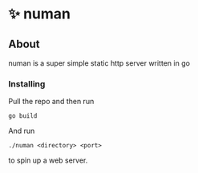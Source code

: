 # ✨ numan

## About <a name = "about"></a>

numan is a super simple static http server written in go

### Installing

Pull the repo and then run 

```
go build
```

And run

```
./numan <directory> <port>
```

to spin up a web server.
